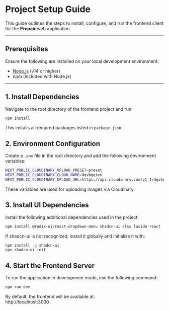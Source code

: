 # Project Setup Guide

This guide outlines the steps to install, configure, and run the frontend client for the **Prepair** web application.

---

## Prerequisites

Ensure the following are installed on your local development environment:

- [Node.js](https://nodejs.org/) (v14 or higher)
- npm (included with Node.js)

---

## 1. Install Dependencies

Navigate to the root directory of the frontend project and run:

```bash
npm install
```
This installs all required packages listed in `package.json`.

## 2. Environment Configuration

Create a `.env` file in the root directory and add the following environment variables:

```bash
NEXT_PUBLIC_CLOUDINARY_UPLOAD_PRESET=preset
NEXT_PUBLIC_CLOUDINARY_CLOUD_NAME=dqvbgqiex
NEXT_PUBLIC_CLOUDINARY_UPLOAD_URL=https://api.cloudinary.com/v1_1/dqvbgqiex/image/upload
```
These variables are used for uploading images via Cloudinary.

## 3. Install UI Dependencies

Install the following additional dependencies used in the project:

```bash
npm install @radix-ui/react-dropdown-menu shadcn-ui clsx lucide-react
```

If shadcn-ui is not recognized, install it globally and initialise it with:

```bash
npm install -g shadcn-ui
npx shadcn-ui init
```

## 4. Start the Frontend Server
To run the application in development mode, use the following command:

```bash
npm run dev
```

By default, the frontend will be available at:  
http://localhost:3000
